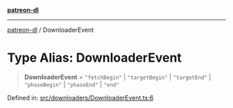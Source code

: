 [**patreon-dl**](../README.md)

***

[patreon-dl](../README.md) / DownloaderEvent

# Type Alias: DownloaderEvent

> **DownloaderEvent** = `"fetchBegin"` \| `"targetBegin"` \| `"targetEnd"` \| `"phaseBegin"` \| `"phaseEnd"` \| `"end"`

Defined in: [src/downloaders/DownloaderEvent.ts:6](https://github.com/patrickkfkan/patreon-dl/blob/564e431e409ad640819c7b5ad600451c2bd07930/src/downloaders/DownloaderEvent.ts#L6)
